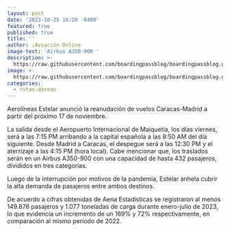 ```yaml
---
layout: post
date: '2023-10-25 16:20 -0400'
featured: true
published: true
title: ''
author: ¡Aviación Online
image-text: 'Airbus A350-900 '
description: >-
  https://raw.githubusercontent.com/boardingpassblog/boardingpassblog.github.io/main/assets/images/1estelarvzla.jpg
image: >-
  https://raw.githubusercontent.com/boardingpassblog/boardingpassblog.github.io/main/assets/images/1estelarvzla.jpg
categories:
  - rutas-aereas
---
```

Aerolíneas Estelar anunció la reanudación de vuelos Caracas-Madrid a partir del próximo 17 de noviembre. 

La salida desde el Aeropuerto Internacional de Maiquetía, los días viernes, será a las 7:15 PM arribando a la capital española a las 8:50 AM del día siguiente. Desde Madrid a Caracas, el despegue será a las 12:30 PM y el aterrizaje a las 4:15 PM (hora local). Cabe mencionar que, los traslados serán en un Airbus A350-900 con una capacidad de hasta 432 pasajeros, divididos en tres categorías. 

Luego de la interrupción por motivos de la pandemia, Estelar anhela cubrir la alta demanda de pasajeros entre ambos destinos. 

De acuerdo a cifras obtenidas de Aena Estadísticas se registraron al menos 149.876 pasajeros y 1.077 toneladas de carga durante enero-julio de 2023, lo que evidencia un incremento de un 169% y 72% respectivamente, en comparación al mismo período de 2022. 
